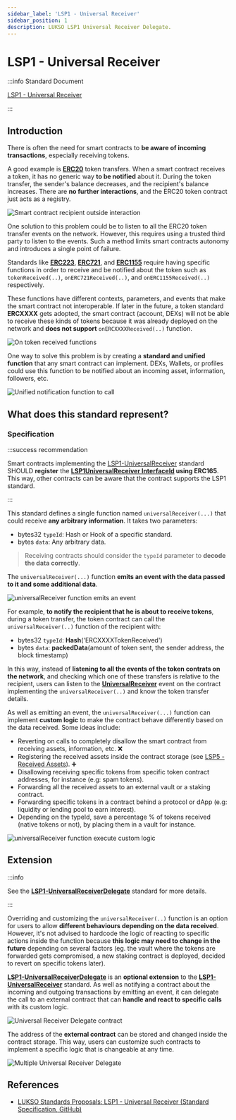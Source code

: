 ```yaml
---
sidebar_label: 'LSP1 - Universal Receiver'
sidebar_position: 1
description: LUKSO LSP1 Universal Receiver Delegate.
---
```


# LSP1 - Universal Receiver

:::info Standard Document

[LSP1 - Universal Receiver](https://github.com/lukso-network/LIPs/blob/main/LSPs/LSP-1-UniversalReceiver.md)

:::

## Introduction

There is often the need for smart contracts to **be aware of incoming transactions**, especially receiving tokens.

A good example is **[ERC20](https://eips.ethereum.org/EIPS/eip-20)** token transfers. When a smart contract receives a token, it has no generic way **to be notified** about it. During the token transfer, the sender's balance decreases, and the recipient's balance increases. There are **no further interactions**, and the ERC20 token contract just acts as a registry.

![Smart contract recipient outside interaction](/img/standards/lsp1/token-contract-registry.jpeg)

One solution to this problem could be to listen to all the ERC20 token transfer events on the network. However, this requires using a trusted third party to listen to the events. Such a method limits smart contracts autonomy and introduces a single point of failure.

Standards like **[ERC223](https://eips.ethereum.org/EIPS/eip-223)**, **[ERC721](https://eips.ethereum.org/EIPS/eip-712)**, and **[ERC1155](https://eips.ethereum.org/EIPS/eip-1155)** require having specific functions in order to receive and be notified about the token such as `tokenReceived(..)`, `onERC721Received(..)`, and `onERC1155Received(..)` respectively.

These functions have different contexts, parameters, and events that make the smart contract not interoperable. If later in the future, a token standard **ERCXXXX** gets adopted, the smart contract (account, DEXs) will not be able to receive these kinds of tokens because it was already deployed on the network and **does not support** `onERCXXXXReceived(..)` function.

![On token received functions](/img/standards/lsp1/on-received-functions.jpeg)

One way to solve this problem is by creating a **standard and unified function** that any smart contract can implement. DEXs, Wallets, or profiles could use this function to be notified about an incoming asset, information, followers, etc.

![Unified notification function to call](/img/standards/lsp1/unified-notification-function.jpeg)

## What does this standard represent?

### Specification

:::success recommendation

Smart contracts implementing the [LSP1-UniversalReceiver](#) standard SHOULD **register** the **[LSP1UniversalReceiver InterfaceId](../../contracts/interface-ids.md) using ERC165**. This way, other contracts can be aware that the contract supports the LSP1 standard.

:::

This standard defines a single function named `universalReceiver(...)` that could receive **any arbitrary information**. It takes two parameters:

- bytes32 `typeId`: Hash or Hook of a specific standard.
- bytes `data`: Any arbitrary data.

> Receiving contracts should consider the `typeId` parameter to **decode the data correctly**.

The `universalReceiver(...)` function **emits an event with the data passed to it and some additional data**.

![universalReceiver function emits an event](/img/standards/lsp1/universal-receiver-event.jpeg)

For example, **to notify the recipient that he is about to receive tokens**, during a token transfer, the token contract can call the `universalReceiver(..)` function of the recipient with:

- bytes32 `typeId`: **Hash**('ERCXXXXTokenReceived')
- bytes `data`: **packedData**(amount of token sent, the sender address, the block timestamp)

In this way, instead of **listening to all the events of the token contrats on the network**, and checking which one of these transfers is relative to the recipient, users can listen to the **[UniversalReceiver](../../contracts/contracts/LSP0ERC725Account/LSP0ERC725Account.md#universalreceiver-1)** event on the contract implementing the `universalReceiver(..)` and know the token transfer details.

As well as emitting an event, the `universalReceiver(...)` function can implement **custom logic** to make the contract behave differently based on the data received. Some ideas include:

- Reverting on calls to completely disallow the smart contract from receiving assets, information, etc. :x:
- Registering the received assets inside the contract storage (see [LSP5 - Received Assets](../universal-profile/lsp5-received-assets.md)). :heavy_plus_sign:
- Disallowing receiving specific tokens from specific token contract addresses, for instance (e.g: spam tokens).
- Forwarding all the received assets to an external vault or a staking contract.
- Forwarding specific tokens in a contract behind a protocol or dApp (e.g: liquidity or lending pool to earn interest).
- Depending on the typeId, save a percentage % of tokens received (native tokens or not), by placing them in a vault for instance.

![universalReceiver function execute custom logic](/img/standards/lsp1/universal-receiver-logic.jpeg)

## Extension

:::info

See the **[LSP1-UniversalReceiverDelegate](../generic-standards/lsp1-universal-receiver-delegate.md)** standard for more details.

:::

Overriding and customizing the `universalReceiver(..)` function is an option for users to allow **different behaviours depending on the data received**. However, it's not advised to hardcode the logic of reacting to specific actions inside the function because **this logic may need to change in the future** depending on several factors (eg. the vault where the tokens are forwarded gets compromised, a new staking contract is deployed, decided to revert on specific tokens later).

**[LSP1-UniversalReceiverDelegate](../generic-standards/lsp1-universal-receiver-delegate.md)** is an **optional extension** to the **[LSP1-UniversalReceiver](#)** standard. As well as notifying a contract about the incoming and outgoing transactions by emitting an event, it can delegate the call to an external contract that can **handle and react to specific calls** with its custom logic.

![Universal Receiver Delegate contract](/img/standards/lsp1/universal-receiver-delegate.jpeg)

The address of the **external contract** can be stored and changed inside the contract storage. This way, users can customize such contracts to implement a specific logic that is changeable at any time.

![Multiple Universal Receiver Delegate](/img/standards/lsp1/multiple-urd.jpeg)

## References

- [LUKSO Standards Proposals: LSP1 - Universal Receiver (Standard Specification, GitHub)](https://github.com/lukso-network/LIPs/blob/main/LSPs/LSP-1-UniversalReceiver.md)
